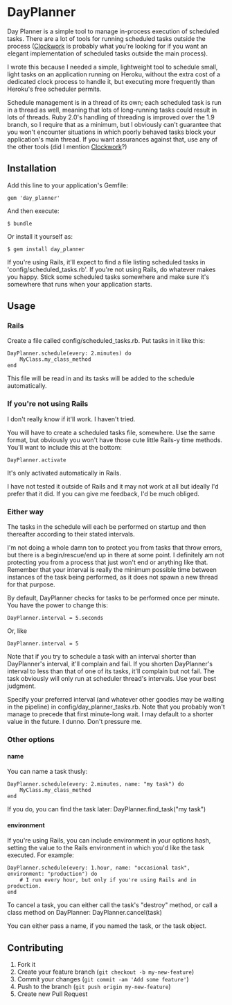 # DayPlanner

Day Planner is a simple tool to manage in-process execution of scheduled tasks. There are a lot of tools for running scheduled tasks outside the process ([Clockwork](http://rubygems.org/gems/clockwork) is probably what you're looking for if you want an elegant implementation of scheduled tasks outside the main process).

I wrote this because I needed a simple, lightweight tool to schedule small, light tasks on an application running on Heroku, without the extra cost of a dedicated clock process to handle it, but executing more frequently than Heroku's free scheduler permits.

Schedule management is in a thread of its own; each scheduled task is run in a thread as well, meaning that lots of long-running tasks could result in lots of threads. Ruby 2.0's handling of threading is improved over the 1.9 branch, so I require that as a minimum, but I obviously can't guarantee that you won't encounter situations in which poorly behaved tasks block your application's main thread. If you want assurances against that, use any of the other tools (did I mention [Clockwork](http://rubygems.org/gems/clockwork)?)

## Installation

Add this line to your application's Gemfile:

    gem 'day_planner'

And then execute:

    $ bundle

Or install it yourself as:

    $ gem install day_planner

If you're using Rails, it'll expect to find a file listing scheduled tasks in 'config/scheduled_tasks.rb'. If you're not using Rails, do whatever makes you happy. Stick some scheduled tasks somewhere and make sure it's somewhere that runs when your application starts.

## Usage

### Rails

Create a file called config/scheduled_tasks.rb. Put tasks in it like this:

    DayPlanner.schedule(every: 2.minutes) do
    	MyClass.my_class_method
    end

This file will be read in and its tasks will be added to the schedule automatically.

### If you're not using Rails

I don't really know if it'll work. I haven't tried.

You will have to create a scheduled tasks file, somewhere. Use the same format, but obviously you won't have those cute little Rails-y time methods. You'll want to include this at the bottom:

    DayPlanner.activate

It's only activated automatically in Rails.

I have not tested it outside of Rails and it may not work at all but ideally I'd prefer that it did. If you can give me feedback, I'd be much obliged.

### Either way

The tasks in the schedule will each be performed on startup and then thereafter according to their stated intervals.

I'm not doing a whole damn ton to protect you from tasks that throw errors, but there is a begin/rescue/end up in there at some point. I definitely am not protecting you from a process that just won't end or anything like that. Remember that your interval is really the minimum possible time between instances of the task being performed, as it does not spawn a new thread for that purpose.

By default, DayPlanner checks for tasks to be performed once per minute. You have the power to change this:

    DayPlanner.interval = 5.seconds

Or, like

    DayPlanner.interval = 5

Note that if you try to schedule a task with an interval shorter than DayPlanner's interval, it'll complain and fail. If you shorten DayPlanner's interval to less than that of one of its tasks, it'll complain but not fail. The task obviously will only run at scheduler thread's intervals. Use your best judgment.

Specify your preferred interval (and whatever other goodies may be waiting in the pipeline) in config/day_planner_tasks.rb. Note that you probably won't manage to precede that first minute-long wait. I may default to a shorter value in the future. I dunno. Don't pressure me.

### Other options

#### name

You can name a task thusly:

    DayPlanner.schedule(every: 2.minutes, name: "my task") do
        MyClass.my_class_method
    end

If you do, you can find the task later:
    DayPlanner.find_task("my task")

#### environment

If you're using Rails, you can include environment in your options hash, setting the value to the Rails environment in which you'd like the task executed. For example:

    DayPlanner.schedule(every: 1.hour, name: "occasional task", environment: "production") do
        # I run every hour, but only if you're using Rails and in production.
    end

To cancel a task, you can either call the task's "destroy" method, or call a class method on DayPlanner:
    DayPlanner.cancel(task)

You can either pass a name, if you named the task, or the task object.

## Contributing

1. Fork it
2. Create your feature branch (`git checkout -b my-new-feature`)
3. Commit your changes (`git commit -am 'Add some feature'`)
4. Push to the branch (`git push origin my-new-feature`)
5. Create new Pull Request
